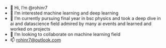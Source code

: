 - 👋 Hi, I’m @rohinr7
- 👀 I’m interested machine learning and deep learning
- 🌱 I’m currently pursuing final year in bsc physics and took a deep dive in ai and datascience field admired by many ai events and learned and worked on projects
- 💞️ I’m looking to collaborate on machine learning field
- 📫 rohinr7@outlook.com

<!---
rohinr7/rohinr7 is a ✨ special ✨ repository because its `README.md` (this file) appears on your GitHub profile.
You can click the Preview link to take a look at your changes.
--->
